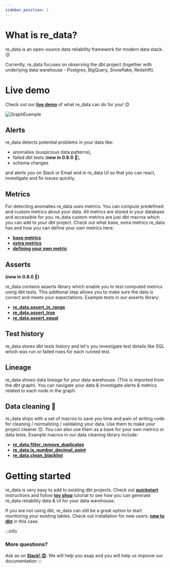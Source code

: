 ```yaml
---
sidebar_position: 1
---
```


# What is re_data?

re_data is an open-source data reliability framework for modern data stack. 😊

Currently, re_data focuses on observing the dbt project (together with underlying data warehouse - Postgres, BigQuery, Snowflake, Redshift).

# Live demo


Check out our **[live demo](https://re-data.github.io/re-data/ui-latest/#/alerts)** of what re_data can do for you! 😊

![GraphExample](/screenshots/ui/graph.png)

## Alerts

re_data detects potential problems in your data like:
 - anomalies (suspicious data patterns),
 - failed dbt tests (**new in 0.8.0** 🎉),
 - schema changes

and alerts you on Slack or Email and in re_data UI so that you can react, investigate and fix issues quickly.

## Metrics
For detecting anomalies re_data uses metrics. You can compute predefined and custom metrics about your data. All metrics are stored in your database and accessible for you. re_data custom metrics are just dbt macros which you can add to your dbt project. Check out what base, extra metrics re_data has and how you can define your own metrics here:

 - **[base metrics](/docs/reference/metrics/base_metrics)**
 - **[extra metrics](/docs/reference/metrics/extra_metrics)**
 - **[defining your own metric](/docs/reference/metrics/your_own_metric)**

## Asserts
**(new in 0.8.0 🎉)**

re_data contains asserts library which enable you to test computed metrics using dbt tests. This additonal step allows you to make sure the data is correct and meets your expectations. Example tests in our asserts library:

 - **[re_data.assert_in_range](/docs/reference/tests/asserts#assert_in_range)**
 - **[re_data.assert_true](/docs/reference/tests/asserts#assert_true)**
 - **[re_data.assert_equal](/docs/reference/tests/asserts#assert_equal)**

## Test history
re_data stores dbt tests history and let's you investigate test details like SQL which was run or failed rows for each runned test.

## Lineage
re_data shows data lineage for your data warehouse. (This is imported from the dbt graph). You can navigate your data & investigate alerts & metrics related to each node in the graph.

## Data cleaning 🧹
re_data ships with a set of macros to save you time and pain of writing code for cleaning / normalizing / validating your data. Use them to make your project cleaner 😊. You can also use them as a base for your own metrics or data tests. Example macros in our data cleaning library include:

 - **[re_data.filter_remove_duplicates](/docs/reference/macros/data_filtering#filter_remove_duplicates)**
 - **[re_data.is_number_decimal_point](/docs/reference/macros/data_validation#is_number_decimal_point)**
 - **[re_data.clean_blacklist](/docs/reference/macros/data_cleaning#clean_blacklist)**


# Getting started

re_data is very easy to add to existing dbt projects. Check out **[quickstart](/docs/getting_started/installation/for_dbt_users)** instructions and follow **[toy shop](/docs/getting_started/toy_shop/toy_shop_data)** tutorial to see how you can generate re_data reliability data & UI for your data warehouse.

If you are not using dbt, re_data can still be a great option to start monitoring your existing tables. Check out installation for new users: **[new to dbt](/docs/getting_started/installation/new_to_dbt)** in this case.


:::info
### More questions?
Ask as on **[Slack! 😊](https://www.getre.io/slack)**. We will help you asap and you will help us improve our documentation
:::